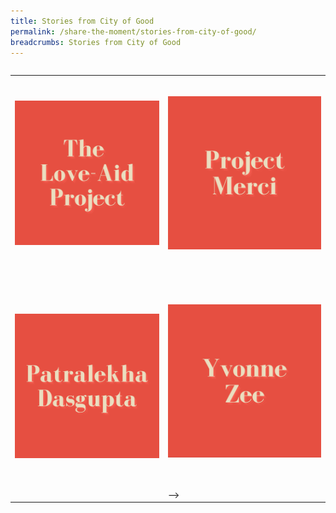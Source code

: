 ```yaml
---
title: Stories from City of Good 
permalink: /share-the-moment/stories-from-city-of-good/
breadcrumbs: Stories from City of Good 
---
```


<table class="table-v">

<table style="width:100%">
    
<tr>
    <td>
      <br>  
      <p><a href="share-the-moment/stories-from-city-of-good/the-love-aid-project"><img src="/images/1.png" alt="The Love-Aid Project"></p>
      <br>
      <br> 
    </td>
    <td>
      <br>
      <p><a href="https://github.com/isomerpages/ura-mbsc2021/blob/staging/images/6.png?raw=true" target="popup"><img src="https://github.com/isomerpages/ura-mbsc2021/blob/staging/images/2.png?raw=true" alt="Image of Project Merci"></a></p>
      <br>
      <br>    
<tr>
    <td>
      <br>
      <p><a href="https://github.com/isomerpages/ura-mbsc2021/blob/staging/images/7.png?raw=true" target="popup"><img src="https://github.com/isomerpages/ura-mbsc2021/blob/staging/images/3.png?raw=true" alt="Image of Patralekha Dasgupta"></a></p>
      <br>
      <br> 
    </td>
    <td>
      <br>
      <p><a href="https://github.com/isomerpages/ura-mbsc2021/blob/staging/images/8.png?raw=true" target="popup"><img src="https://github.com/isomerpages/ura-mbsc2021/blob/staging/images/4.png?raw=true" alt="Image of Yvonne Zee"></a></p>
      <br>
      <br>-->
